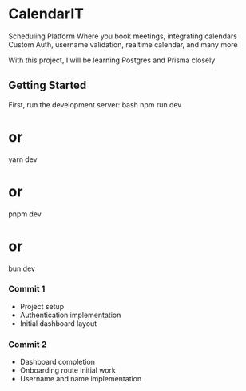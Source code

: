 # CalendarIT

Scheduling Platform
Where you book meetings,
integrating calendars
Custom Auth, username validation,
realtime calendar, 
and many more 

With this project, I will be learning Postgres and Prisma closely 

## Getting Started

First, run the development server:
bash
npm run dev
# or
yarn dev
# or
pnpm dev
# or
bun dev

### Commit 1
- Project setup
- Authentication implementation
- Initial dashboard layout

### Commit 2
- Dashboard completion
- Onboarding route initial work
- Username and name implementation
